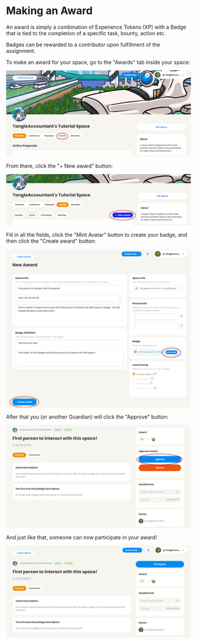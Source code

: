 # Making an Award

An award is simply a combination of Experience Tokens (XP) with a Badge that is tied to the completion of a specific task, bounty, action etc.

Badges can be rewarded to a contributor upon fulfillment of the assignment.

To make an award for your space, go to the "Awards" tab inside your space:

![](<../.gitbook/assets/image (28) (1) (1) (1).png>)

From there, click the "+ New award" button:

![](<../.gitbook/assets/image (13) (1).png>)

Fill in all the fields, click the "Mint Avatar" button to create your badge, and then click the "Create award" button:

![](<../.gitbook/assets/image (25) (1) (1) (1) (1).png>)

After that you (or another Guardian) will click the "Approve" button:

![](<../.gitbook/assets/image (22) (1) (1) (1) (1).png>)

And just like that, someone can now participate in your award!

![](<../.gitbook/assets/image (24) (1).png>)

